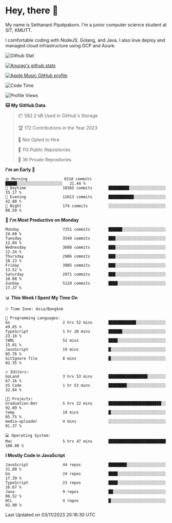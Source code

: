 # Hey, there 🙌
My name is Sethanant Pipatpakorn. I'm a junior computer science student at SIT, KMUTT.

I comfortable coding with NodeJS, Golang, and Java. I also love deploy and managed cloud infrastructure using GCP and Azure.

![Github Stat](https://github-profile-summary-cards.vercel.app/api/cards/profile-details?username=thetkpark&theme=dracula)

[![Anurag's github stats](https://github-readme-stats.vercel.app/api?username=thetkpark&count_private=true&show_icons=true&theme=tokyonight)](https://github.com/anuraghazra/github-readme-stats)

[![Apple Music GitHub profile](https://apple-music-github-profile.rayriffy.com/theme/light.svg?uid=000347.6120fcbefcb74cd59d65c108cc315787.1333)](https://github.com/rayriffy/apple-music-github-profile)

<!--START_SECTION:waka-->
![Code Time](http://img.shields.io/badge/Code%20Time-1%2C032%20hrs%2018%20mins-blue)

![Profile Views](http://img.shields.io/badge/Profile%20Views-9-blue)

**🐱 My GitHub Data** 

> 📦 582.2 kB Used in GitHub's Storage 
 > 
> 🏆 172 Contributions in the Year 2023
 > 
> 🚫 Not Opted to Hire
 > 
> 📜 113 Public Repositories 
 > 
> 🔑 36 Private Repositories 
 > 
**I'm an Early 🐤** 

```text
🌞 Morning                6318 commits        █████░░░░░░░░░░░░░░░░░░░░   21.44 % 
🌆 Daytime                10365 commits       █████████░░░░░░░░░░░░░░░░   35.17 % 
🌃 Evening                12613 commits       ███████████░░░░░░░░░░░░░░   42.80 % 
🌙 Night                  174 commits         ░░░░░░░░░░░░░░░░░░░░░░░░░   00.59 % 
```
📅 **I'm Most Productive on Monday** 

```text
Monday                   7251 commits        ██████░░░░░░░░░░░░░░░░░░░   24.60 % 
Tuesday                  3549 commits        ███░░░░░░░░░░░░░░░░░░░░░░   12.04 % 
Wednesday                3608 commits        ███░░░░░░░░░░░░░░░░░░░░░░   12.24 % 
Thursday                 2986 commits        ███░░░░░░░░░░░░░░░░░░░░░░   10.13 % 
Friday                   3985 commits        ███░░░░░░░░░░░░░░░░░░░░░░   13.52 % 
Saturday                 2971 commits        ███░░░░░░░░░░░░░░░░░░░░░░   10.08 % 
Sunday                   5120 commits        ████░░░░░░░░░░░░░░░░░░░░░   17.37 % 
```


📊 **This Week I Spent My Time On** 

```text
🕑︎ Time Zone: Asia/Bangkok

💬 Programming Languages: 
Go                       2 hrs 52 mins       ████████████░░░░░░░░░░░░░   49.85 % 
TypeScript               1 hr 20 mins        ██████░░░░░░░░░░░░░░░░░░░   23.18 % 
YAML                     52 mins             ████░░░░░░░░░░░░░░░░░░░░░   15.01 % 
JavaScript               19 mins             █░░░░░░░░░░░░░░░░░░░░░░░░   05.76 % 
GitIgnore file           8 mins              █░░░░░░░░░░░░░░░░░░░░░░░░   02.35 % 

🔥 Editors: 
GoLand                   3 hrs 53 mins       █████████████████░░░░░░░░   67.16 % 
VS Code                  1 hr 53 mins        ████████░░░░░░░░░░░░░░░░░   32.84 % 

🐱‍💻 Projects: 
Graduation-Bot           5 hrs 22 mins       ███████████████████████░░   92.89 % 
temp                     19 mins             █░░░░░░░░░░░░░░░░░░░░░░░░   05.75 % 
media-uploader           4 mins              ░░░░░░░░░░░░░░░░░░░░░░░░░   01.37 % 

💻 Operating System: 
Mac                      5 hrs 47 mins       █████████████████████████   100.00 % 
```

**I Mostly Code in JavaScript** 

```text
JavaScript               44 repos            ████████░░░░░░░░░░░░░░░░░   31.88 % 
Go                       24 repos            ████░░░░░░░░░░░░░░░░░░░░░   17.39 % 
TypeScript               23 repos            ████░░░░░░░░░░░░░░░░░░░░░   16.67 % 
Java                     9 repos             ██░░░░░░░░░░░░░░░░░░░░░░░   06.52 % 
HCL                      4 repos             █░░░░░░░░░░░░░░░░░░░░░░░░   02.90 % 
```




 Last Updated on 03/11/2023 20:16:30 UTC
<!--END_SECTION:waka-->
